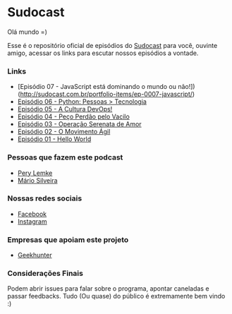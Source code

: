 **Sudocast**
===================

Olá mundo =)

Esse é o repositório oficial de episódios do [Sudocast](http://www.sudocast.com.br) para você, ouvinte amigo, acessar os links para escutar nossos episódios a vontade.

### Links

* [Episódio 07 - JavaScript está dominando o mundo ou não!])(http://sudocast.com.br/portfolio-items/ep-0007-javascript/)
* [Episódio 06 - Python: Pessoas > Tecnologia](http://sudocast.com.br/portfolio-items/ep-0006-python/)
* [Episódio 05 - A Cultura DevOps!](http://sudocast.com.br/portfolio-items/ep-0005-cultura-devops/)
* [Episódio 04 - Peço Perdão pelo Vacilo](http://sudocast.com.br/portfolio-items/ep-0004-perdao-pelo-vacilo/)
* [Episódio 03 - Operação Serenata de Amor](http://sudocast.com.br/portfolio-items/ep-0003-serenata/)
* [Episódio 02 - O Movimento Ágil](http://sudocast.com.br/portfolio-items/ep-0002-agile/)
* [Episódio 01 - Hello World](http://sudocast.com.br/portfolio-items/ep-0001-hello-world/)

### Pessoas que fazem este podcast

* [Pery Lemke](https://www.github.com/perylemke)
* [Mário Silveira](https://www.github.com/dermarios)

### Nossas redes sociais

* [Facebook](https://www.facebook.com/1sudocast)
* [Instagram](https://www.instagram.com/sudocast)

### Empresas que apoiam este projeto

* [Geekhunter](https://www.geekhunter.com.br/)

### Considerações Finais

Podem abrir issues para falar sobre o programa, apontar caneladas e passar feedbacks. Tudo (Ou quase) do público é extremamente bem vindo :)
